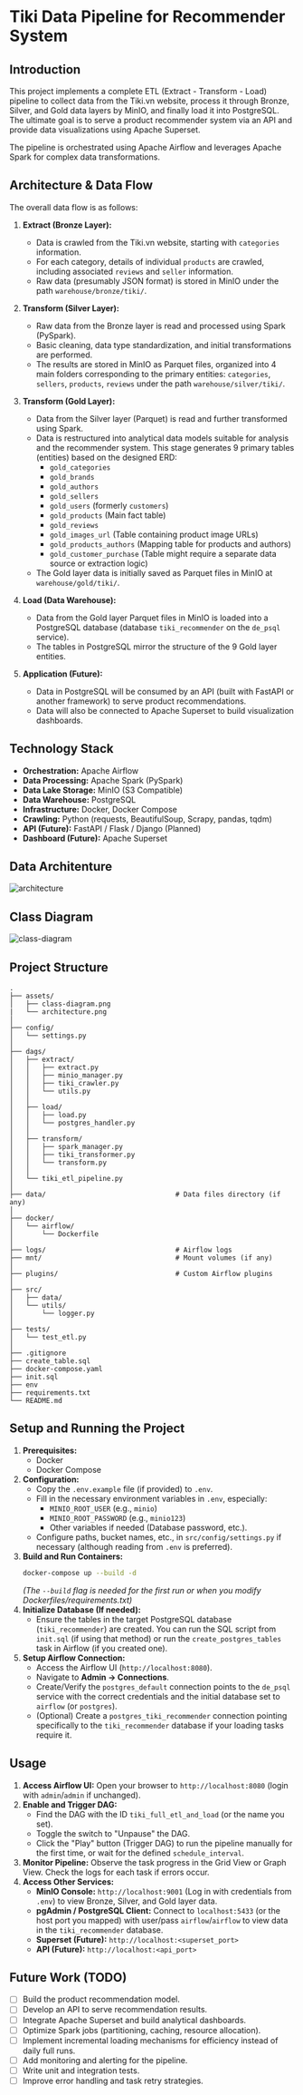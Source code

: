 # Tiki Data Pipeline for Recommender System

## Introduction

This project implements a complete ETL (Extract - Transform - Load) pipeline to collect data from the Tiki.vn website, process it through Bronze, Silver, and Gold data layers by MinIO, and finally load it into PostgreSQL. The ultimate goal is to serve a product recommender system via an API and provide data visualizations using Apache Superset.

The pipeline is orchestrated using Apache Airflow and leverages Apache Spark for complex data transformations.

## Architecture & Data Flow

The overall data flow is as follows:

1.  **Extract (Bronze Layer):**
    * Data is crawled from the Tiki.vn website, starting with `categories` information.
    * For each category, details of individual `products` are crawled, including associated `reviews` and `seller` information.
    * Raw data (presumably JSON format) is stored in MinIO under the path `warehouse/bronze/tiki/`.

2.  **Transform (Silver Layer):**
    * Raw data from the Bronze layer is read and processed using Spark (PySpark).
    * Basic cleaning, data type standardization, and initial transformations are performed.
    * The results are stored in MinIO as Parquet files, organized into 4 main folders corresponding to the primary entities: `categories`, `sellers`, `products`, `reviews` under the path `warehouse/silver/tiki/`.

3.  **Transform (Gold Layer):**
    * Data from the Silver layer (Parquet) is read and further transformed using Spark.
    * Data is restructured into analytical data models suitable for analysis and the recommender system. This stage generates 9 primary tables (entities) based on the designed ERD:
        * `gold_categories`
        * `gold_brands`
        * `gold_authors`
        * `gold_sellers`
        * `gold_users` (formerly `customers`)
        * `gold_products` (Main fact table)
        * `gold_reviews`
        * `gold_images_url` (Table containing product image URLs)
        * `gold_products_authors` (Mapping table for products and authors)
        * `gold_customer_purchase` (Table might require a separate data source or extraction logic)
    * The Gold layer data is initially saved as Parquet files in MinIO at `warehouse/gold/tiki/`.

4.  **Load (Data Warehouse):**
    * Data from the Gold layer Parquet files in MinIO is loaded into a PostgreSQL database (database `tiki_recommender` on the `de_psql` service).
    * The tables in PostgreSQL mirror the structure of the 9 Gold layer entities.

5.  **Application (Future):**
    * Data in PostgreSQL will be consumed by an API (built with FastAPI or another framework) to serve product recommendations.
    * Data will also be connected to Apache Superset to build visualization dashboards.

## Technology Stack

* **Orchestration:** Apache Airflow
* **Data Processing:** Apache Spark (PySpark)
* **Data Lake Storage:** MinIO (S3 Compatible)
* **Data Warehouse:** PostgreSQL
* **Infrastructure:** Docker, Docker Compose
* **Crawling:** Python (requests, BeautifulSoup, Scrapy, pandas, tqdm)
* **API (Future):** FastAPI / Flask / Django (Planned)
* **Dashboard (Future):** Apache Superset

## Data Architenture
![architecture](assets/architecture.png)

## Class Diagram
![class-diagram](assets/class-diagram.png)

## Project Structure
```
.
├── assets/
│   ├── class-diagram.png
|   └── architecture.png
│
├── config/
│   └── settings.py
│
├── dags/
│   ├── extract/
│   │   ├── extract.py
│   │   ├── minio_manager.py
│   │   ├── tiki_crawler.py
│   │   └── utils.py
│   │
│   ├── load/
│   │   ├── load.py
│   │   └── postgres_handler.py
│   │
│   ├── transform/
│   │   ├── spark_manager.py
│   │   ├── tiki_transformer.py
│   │   └── transform.py
│   │
│   └── tiki_etl_pipeline.py
│
├── data/                                # Data files directory (if any)
│
├── docker/
│   └── airflow/
│       └── Dockerfile
│                             
├── logs/                                # Airflow logs
├── mnt/                                 # Mount volumes (if any)
│
├── plugins/                             # Custom Airflow plugins
│
├── src/
│   ├── data/
│   └── utils/
│       └── logger.py
│
├── tests/
│   └── test_etl.py
│
├── .gitignore
├── create_table.sql
├── docker-compose.yaml
├── init.sql
├── env
├── requirements.txt
└── README.md

```


## Setup and Running the Project

1.  **Prerequisites:**
    * Docker
    * Docker Compose
2.  **Configuration:**
    * Copy the `.env.example` file (if provided) to `.env`.
    * Fill in the necessary environment variables in `.env`, especially:
        * `MINIO_ROOT_USER` (e.g., `minio`)
        * `MINIO_ROOT_PASSWORD` (e.g., `minio123`)
        * Other variables if needed (Database password, etc.).
    * Configure paths, bucket names, etc., in `src/config/settings.py` if necessary (although reading from `.env` is preferred).
3.  **Build and Run Containers:**
    ```bash
    docker-compose up --build -d
    ```
    *(The `--build` flag is needed for the first run or when you modify Dockerfiles/requirements.txt)*
4.  **Initialize Database (If needed):**
    * Ensure the tables in the target PostgreSQL database (`tiki_recommender`) are created. You can run the SQL script from `init.sql` (if using that method) or run the `create_postgres_tables` task in Airflow (if you created one).
5.  **Setup Airflow Connection:**
    * Access the Airflow UI (`http://localhost:8080`).
    * Navigate to **Admin -> Connections**.
    * Create/Verify the `postgres_default` connection points to the `de_psql` service with the correct credentials and the initial database set to `airflow` (or `postgres`).
    * (Optional) Create a `postgres_tiki_recommender` connection pointing specifically to the `tiki_recommender` database if your loading tasks require it.

## Usage

1.  **Access Airflow UI:** Open your browser to `http://localhost:8080` (login with `admin`/`admin` if unchanged).
2.  **Enable and Trigger DAG:**
    * Find the DAG with the ID `tiki_full_etl_and_load` (or the name you set).
    * Toggle the switch to "Unpause" the DAG.
    * Click the "Play" button (Trigger DAG) to run the pipeline manually for the first time, or wait for the defined `schedule_interval`.
3.  **Monitor Pipeline:** Observe the task progress in the Grid View or Graph View. Check the logs for each task if errors occur.
4.  **Access Other Services:**
    * **MinIO Console:** `http://localhost:9001` (Log in with credentials from `.env`) to view Bronze, Silver, and Gold layer data.
    * **pgAdmin / PostgreSQL Client:** Connect to `localhost:5433` (or the host port you mapped) with user/pass `airflow`/`airflow` to view data in the `tiki_recommender` database.
    * **Superset (Future):** `http://localhost:<superset_port>`
    * **API (Future):** `http://localhost:<api_port>`

## Future Work (TODO)

* [ ] Build the product recommendation model.
* [ ] Develop an API to serve recommendation results.
* [ ] Integrate Apache Superset and build analytical dashboards.
* [ ] Optimize Spark jobs (partitioning, caching, resource allocation).
* [ ] Implement incremental loading mechanisms for efficiency instead of daily full runs.
* [ ] Add monitoring and alerting for the pipeline.
* [ ] Write unit and integration tests.
* [ ] Improve error handling and task retry strategies.

